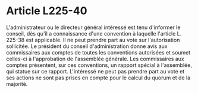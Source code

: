 # Article L225-40

L'administrateur ou le directeur général intéressé est tenu d'informer le conseil, dès qu'il a connaissance d'une convention à laquelle l'article L. 225-38 est applicable. Il ne peut prendre part au vote sur l'autorisation sollicitée.   Le président du conseil d'administration donne avis aux commissaires aux comptes de toutes les conventions autorisées et soumet celles-ci à l'approbation de l'assemblée générale.   Les commissaires aux comptes présentent, sur ces conventions, un rapport spécial à l'assemblée, qui statue sur ce rapport.   L'intéressé ne peut pas prendre part au vote et ses actions ne sont pas prises en compte pour le calcul du quorum et de la majorité.